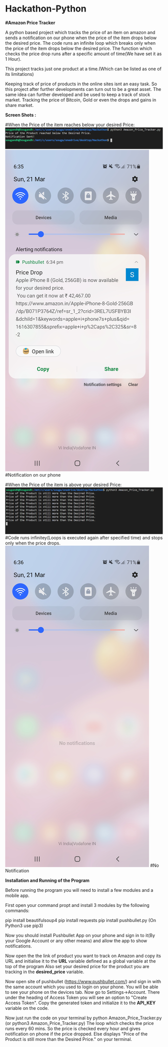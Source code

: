 # Hackathon-Python

**#Amazon Price Tracker**

A python based project which tracks the price of an item on amazon and sends a notification on our phone when the price of the item drops below the desired price.
The code runs an infinite loop which breaks only when the price of the item drops below the desired price.
The function which checks the price drop runs after a specific amount of time(We have set it as 1 Hour).

This project tracks just one product at a time.(Which can be listed as one of its limitations)

Keeping track of price of products in the online sites isnt an easy task. So this project after further developments can turn out to be a great asset.
The same idea can further developed and be used to keep a track of stock market. Tracking the price of Bitcoin, Gold or even the drops and gains in share market.


**Screen Shots :**

#When the Price of the item reaches below your desired Price:
![](Screenshots/2.png)
![](Screenshots/2(2).png)
#Notification on our phone



#When the Price of the item is above your desired Price:
![](Screenshots/1.png)
#Code runs infinitey(Loops is executed again after specified time) and stops only when the price drops.
![](Screenshots/1(1).png)
#No Notification

**Installation and Running of the Program**

Before running the program you will need to install a few modules and a mobile app.

First open your command propt and install 3 modules by the following commands:

pip install beautifulsoup4
pip install requests
pip install pushbullet.py
(On Python3 use pip3)

Now you should install Pushbullet App on your phone and sign in to it(By your Google Account or any other means) and allow the app to show notifications.

Now open the the link of product you want to track on Amazon and copy its URL and initialise it to the **URL** variable defined as a global variable at the top of the program
Also set your desired price for the product you are tracking in the **desired_price** variable.

Now open site of pushbullet (https://www.pushbullet.com/) and sign in with the same account which you used to login on your phone. You will be able to see your phone on the devices tab.
Now go to Settings->Account.
There under the heading of Access Token you will see an option to "Create Access Token". Copy the generated token and initialize it to the **API_KEY** variable on the code.

Now just run the code on your terminal by python Amazon_Price_Tracker.py (or python3 Amazon_Price_Tracker.py)
The loop which checks the price runs every 60 mins. So the price is checked every hour and gives notification on phone if the price dropped. Else displays "Price of the Product is still more than the Desired Price." on your terminal.
